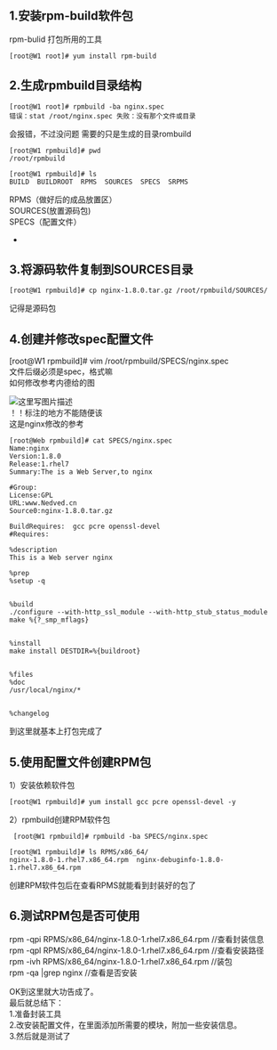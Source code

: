  
## 1.安装rpm-build软件包

 rpm-bulid 打包所用的工具

 
```
[root@W1 root]# yum install rpm-build
```
 
## 2.生成rpmbuild目录结构

 
```
[root@W1 root]# rpmbuild -ba nginx.spec
错误：stat /root/nginx.spec 失败：没有那个文件或目录
```
 会报错，不过没问题 需要的只是生成的目录rombuild

 
```
[root@W1 rpmbuild]# pwd
/root/rpmbuild

[root@W1 rpmbuild]# ls
BUILD  BUILDROOT  RPMS  SOURCES  SPECS  SRPMS
```
 RPMS（做好后的成品放置区）   
 SOURCES(放置源码包)   
 SPECS（配置文件）

  -  
## 3.将源码软件复制到SOURCES目录

 
```
[root@W1 rpmbuild]# cp nginx-1.8.0.tar.gz /root/rpmbuild/SOURCES/
```
 记得是源码包

 
## 4.创建并修改spec配置文件

 [root@W1 rpmbuild]# vim /root/rpmbuild/SPECS/nginx.spec   
 文件后缀必须是spec，格式嘛   
 如何修改参考内德给的图

 ![这里写图片描述](https://img-blog.csdn.net/20171116102455373?watermark/2/text/aHR0cDovL2Jsb2cuY3Nkbi5uZXQvTmVkdmVkX0w=/font/5a6L5L2T/fontsize/400/fill/I0JBQkFCMA==/dissolve/70/gravity/SouthEast)   
 ！！标注的地方不能随便该   
 这是nginx修改的参考

 
```
[root@Web rpmbuild]# cat SPECS/nginx.spec 
Name:nginx  
Version:1.8.0   
Release:1.rhel7
Summary:The is a Web Server,to nginx

#Group: 
License:GPL 
URL:www.Nedved.cn   
Source0:nginx-1.8.0.tar.gz  

BuildRequires:  gcc pcre openssl-devel
#Requires:  

%description
This is a Web server nginx 

%prep
%setup -q


%build
./configure --with-http_ssl_module --with-http_stub_status_module
make %{?_smp_mflags}


%install
make install DESTDIR=%{buildroot}


%files
%doc
/usr/local/nginx/*


%changelog
```
 到这里就基本上打包完成了

 
## 5.使用配置文件创建RPM包

 1）安装依赖软件包

 
```
[root@W1 rpmbuild]# yum install gcc pcre openssl-devel -y
```
 2）rpmbuild创建RPM软件包

 
```
 [root@W1 rpmbuild]# rpmbuild -ba SPECS/nginx.spec
```
 
```
[root@W1 rpmbuild]# ls RPMS/x86_64/
nginx-1.8.0-1.rhel7.x86_64.rpm  nginx-debuginfo-1.8.0-1.rhel7.x86_64.rpm
```
 创建RPM软件包后在查看RPMS就能看到封装好的包了

 
## 6.测试RPM包是否可使用

 rpm -qpi RPMS/x86_64/nginx-1.8.0-1.rhel7.x86_64.rpm //查看封装信息   
 rpm -qpl RPMS/x86_64/nginx-1.8.0-1.rhel7.x86_64.rpm //查看安装路径   
 rpm -ivh RPMS/x86_64/nginx-1.8.0-1.rhel7.x86_64.rpm //装包   
 rpm -qa |grep nginx //查看是否安装

 OK到这里就大功告成了。   
 最后就总结下：   
 1.准备封装工具   
 2.改安装配置文件，在里面添加所需要的模块，附加一些安装信息。   
 3.然后就是测试了

   
  